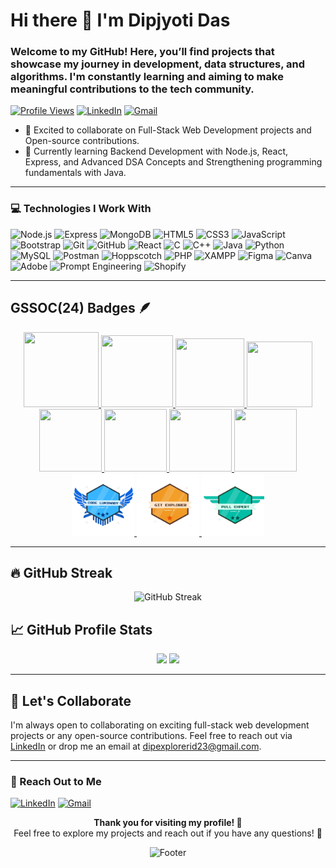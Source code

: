 # Hi there 👋 I'm Dipjyoti Das

### Welcome to my GitHub! Here, you’ll find projects that showcase my journey in development, data structures, and algorithms. I'm constantly learning and aiming to make meaningful contributions to the tech community.

[![Profile Views](https://komarev.com/ghpvc/?username=dipexplorer&label=Profile%20views&color=0e75b6&style=flat)](https://github.com/dipexplorer)
[![LinkedIn](https://img.shields.io/badge/-Dip-blue?style=flat&logo=Linkedin&logoColor=white)](https://linkedin.com/in/dip-jyoti22/)
[![Gmail](https://img.shields.io/badge/-dipexplorerid23-c14438?style=flat&logo=Gmail&logoColor=white)](https://mail.google.com/mail/?view=cm&fs=1&to=dipexplorerid23@gmail.com)

- 👯 Excited to collaborate on Full-Stack Web Development projects and Open-source contributions.
- 🌱 Currently learning Backend Development with Node.js, React, Express, and Advanced DSA Concepts and Strengthening programming fundamentals with Java.

--- 

### 💻 Technologies I Work With

![Node.js](https://img.shields.io/badge/-Node.js-green?style=flat&logo=node.js&logoColor=white)
![Express](https://img.shields.io/badge/-Express.js-gray?style=flat&logo=express&logoColor=white)
![MongoDB](https://img.shields.io/badge/-MongoDB-green?style=flat&logo=mongodb&logoColor=white)
![HTML5](https://img.shields.io/badge/-HTML5-orange?style=flat&logo=html5&logoColor=white)
![CSS3](https://img.shields.io/badge/-CSS3-blue?style=flat&logo=css3&logoColor=white)
![JavaScript](https://img.shields.io/badge/-JavaScript-yellow?style=flat&logo=javascript&logoColor=white)
![Bootstrap](https://img.shields.io/badge/-Bootstrap-7952B3?style=flat&logo=bootstrap&logoColor=white)
![Git](https://img.shields.io/badge/-Git-F05032?style=flat&logo=git&logoColor=white)
![GitHub](https://img.shields.io/badge/-GitHub-181717?style=flat&logo=github&logoColor=white)
![React](https://img.shields.io/badge/-React-blue?style=flat&logo=react&logoColor=white)
![C](https://img.shields.io/badge/-C-A8B9CC?style=flat&logo=c&logoColor=white)
![C++](https://img.shields.io/badge/-C%2B%2B-00599C?style=flat&logo=cplusplus&logoColor=white)
![Java](https://img.shields.io/badge/-Java-blue?style=flat&logo=java&logoColor=white)
![Python](https://img.shields.io/badge/-Python-blue?style=flat&logo=python&logoColor=white)
![MySQL](https://img.shields.io/badge/-MySQL-blue?style=flat&logo=mysql&logoColor=white)
![Postman](https://img.shields.io/badge/-Postman-FF6C37?style=flat&logo=postman&logoColor=white)
![Hoppscotch](https://img.shields.io/badge/-Hoppscotch-3E8A6F?style=flat&logo=hoppscotch&logoColor=white)
![PHP](https://img.shields.io/badge/-PHP-777BB4?style=flat&logo=php&logoColor=white)
![XAMPP](https://img.shields.io/badge/-XAMPP-FB7A24?style=flat&logo=xampp&logoColor=white)
![Figma](https://img.shields.io/badge/-Figma-F24E1E?style=flat&logo=figma&logoColor=white)
![Canva](https://img.shields.io/badge/-Canva-00C4CC?style=flat&logo=canva&logoColor=white)
![Adobe](https://img.shields.io/badge/-Adobe-E14136?style=flat&logo=adobe&logoColor=white)
![Prompt Engineering](https://img.shields.io/badge/-Prompt%20Engineering-7C7C7C?style=flat&logo=robot&logoColor=white)
![Shopify](https://img.shields.io/badge/-Shopify-7AB55C?style=flat&logo=shopify&logoColor=white)

---

## GSSOC(24) Badges 🪶
<div style='display:flex; align-items:center; gap: 10px;' align='center'><a href="https://gssoc.girlscript.tech/leaderboard">
  <img src="https://raw.githubusercontent.com/GSSoC24/Postman-Challenge/main/docs/assets/7.png" width="120px" height="120px" />
  <img src="https://raw.githubusercontent.com/GSSoC24/Postman-Challenge/main/docs/assets/6.png" width="115px" height="115px" />
  <img src="https://raw.githubusercontent.com/GSSoC24/Postman-Challenge/main/docs/assets/5.png" width="110px" height="110px" />
  <img src="https://raw.githubusercontent.com/GSSoC24/Postman-Challenge/main/docs/assets/4.png" width="105px" height="105px" />
  <img src="https://raw.githubusercontent.com/GSSoC24/Postman-Challenge/main/docs/assets/3.png" width="100px" height="100px" />
  <img src="https://raw.githubusercontent.com/GSSoC24/Postman-Challenge/main/docs/assets/2.png" width="100px" height="100px" />
  <img src="https://raw.githubusercontent.com/GSSoC24/Postman-Challenge/main/docs/assets/1.png" width="100px" height="100px" />
  <img src="https://raw.githubusercontent.com/GSSoC24/Postman-Challenge/main/docs/assets/Postman%20White.png" width="100px" height="100px" />
  <img src="https://raw.githubusercontent.com/GSSoC24/Contributor/refs/heads/main/assets/Code%20Luminary.png" width="100px" height="100px" />
  <img src="https://raw.githubusercontent.com/GSSoC24/Contributor/refs/heads/main/assets/Git%20Explorer.png" width="100px" height="100px" />
  <img src="https://raw.githubusercontent.com/GSSoC24/Contributor/refs/heads/main/assets/Pull%20Expert.png" width="100px" height="100px" /></a>
</div>

---

## 🔥 GitHub Streak

<p align="center">
  <img src="https://github-readme-streak-stats.herokuapp.com/?user=dipexplorer&theme=github-dark-blue&hide_border=true" alt="GitHub Streak" />
</p>

## 📈 GitHub Profile Stats

<div align="center">
  <img height="180em" src="https://github-profile-summary-cards.vercel.app/api/cards/profile-details?username=dipexplorer&theme=github_dark" />
  <img height="180em" src="https://github-profile-summary-cards.vercel.app/api/cards/stats?username=dipexplorer&theme=github_dark" />
</div>


---

## 👯 Let's Collaborate

I'm always open to collaborating on exciting full-stack web development projects or any open-source contributions. Feel free to reach out via [LinkedIn](https://linkedin.com/in/dip-jyoti22/) or drop me an email at [dipexplorerid23@gmail.com](https://mail.google.com/mail/?view=cm&fs=1&to=dipexplorerid23@gmail.com).

---

### 📧 Reach Out to Me

[![LinkedIn](https://img.shields.io/badge/-Dip-blue?style=flat&logo=Linkedin&logoColor=white)](https://linkedin.com/in/dip-jyoti22/)
[![Gmail](https://img.shields.io/badge/-dipexplorerid23-c14438?style=flat&logo=Gmail&logoColor=white)](https://mail.google.com/mail/?view=cm&fs=1&to=dipexplorerid23@gmail.com)

<p align="center">
  <b>Thank you for visiting my profile! 🌟</b><br>
  <span>Feel free to explore my projects and reach out if you have any questions! 🚀</span>
</p>

<p align="center">
  <img src="https://capsule-render.vercel.app/api?type=waving&color=gradient&height=60&section=footer&animation=fadeIn&fontColor=ffffff" alt="Footer"/>
</p>
